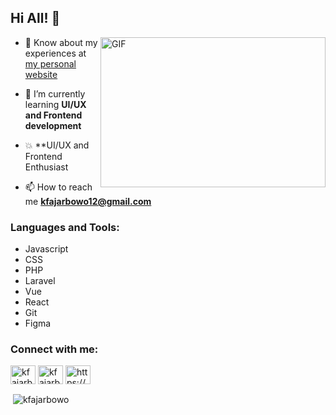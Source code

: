 <h2 align="left">Hi All! 👋</h2>

<img align="right" width="360" height="240" alt="GIF" src="https://media.giphy.com/media/xUA7aOVaAn88GeT3t6/giphy.gif" />

- 📄 Know about my experiences at [my personal website](https://kfajarbowo.github.io/)
- 🌱 I’m currently learning **UI/UX and Frontend development**

- 💥 **UI/UX and Frontend Enthusiast

- 📫 How to reach me **kfajarbowo12@gmail.com**

<h3 align="left">Languages and Tools:</h3>

- Javascript
- CSS
- PHP
- Laravel
- Vue
- React
- Git
- Figma

<h3 align="left">Connect with me:</h3>
<p align="left">
<a href="https://linkedin.com/in/kfajarbowo" target="blank"><img align="center" src="https://cdn.jsdelivr.net/npm/simple-icons@3.0.1/icons/linkedin.svg" alt="kfajarbowo" height="30" width="40" /></a>
<a href="https://fb.com/kfajarbowo" target="blank"><img align="center" src="https://cdn.jsdelivr.net/npm/simple-icons@3.0.1/icons/facebook.svg" alt="kfajarbowo" height="30" width="40" /></a>
<a href="https://dribbble.com/https://dribbble.com/kfajarbowo" target="blank"><img align="center" src="https://cdn.jsdelivr.net/npm/simple-icons@3.0.1/icons/dribbble.svg" alt="https://dribbble.com/kfajarbowo" height="30" width="40" /></a>
</p>



<p>&nbsp;<img align="center" src="https://github-readme-stats.vercel.app/api?username=kfajarbowo&show_icons=true&locale=en" alt="kfajarbowo" /></p>
